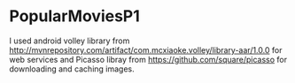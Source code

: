 # PopularMoviesP1

I used android volley library from http://mvnrepository.com/artifact/com.mcxiaoke.volley/library-aar/1.0.0 for web services 
and Picasso libray from https://github.com/square/picasso for downloading and caching images.

